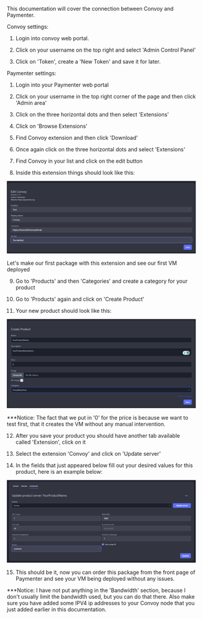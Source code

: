 This documentation will cover the connection between Convoy and Paymenter.


Convoy settings:

1. Login into convoy web portal.

2. Click on your username on the top right and select 'Admin Control Panel'

3. Click on 'Token', create a 'New Token' and save it for later.


Paymenter settings:


1.  Login into your Paymenter web portal

2.  Click on your username in the top right corner of the page and then click 'Admin area'

3.  Click on the three horizontal dots and then select 'Extensions'

4.  Click on 'Browse Extensions'

5.  Find Convoy extension and then click 'Download'

6.  Once again click on the three horizontal dots and select 'Extensions'

7.  Find Convoy in your list and click on the edit button

8.  Inside this extension things should look like this:

![Alt text](PaymenterExtensionSettings.png)

  Let's make our first package with this extension and see our first VM deployed

9.  Go to 'Products' and then 'Categories' and create a category for your product

10. Go to 'Products' again and click on 'Create Product'

11. Your new product should look like this:

![Alt text](VMProducts1.png)

***Notice: The fact that we put in '0' for the price is because we want to test first, that it creates the VM without any manual intervention.

12. After you save your product you should have another tab available called 'Extension', click on it

13. Select the extension 'Convoy' and click on 'Update server'

14. In the fields that just appeared below fill out your desired values for this product, here is an example below:

![Alt text](ConvoyProductSettings.png)

15. This should be it, now you can order this package from the front page of Paymenter and see your VM being deployed without any issues.

***Notice: I have not put anything in the 'Bandwidth' section, because I don't usually limit the bandwidth used, but you can do that there. Also make sure you have added some IPV4 ip addresses to your Convoy node that you just added earlier in this documentation.